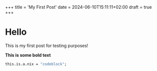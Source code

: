 +++
title = 'My First Post'
date = 2024-06-10T15:11:11+02:00
draft = true
+++

# Hello
This is my first post for testing purposes!

**This is some bold text**
```nix
this.is.a.nix = "codeblock";
```

